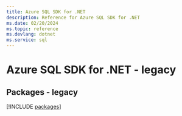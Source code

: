 ```yaml
---
title: Azure SQL SDK for .NET
description: Reference for Azure SQL SDK for .NET
ms.date: 02/20/2024
ms.topic: reference
ms.devlang: dotnet
ms.service: sql
---
```

# Azure SQL SDK for .NET - legacy
## Packages - legacy
[!INCLUDE [packages](sql-index.md)]